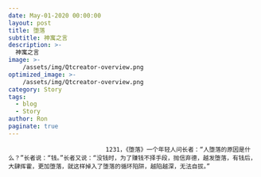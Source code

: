 ```yaml
---
date: May-01-2020 00:00:00
layout: post
title: 堕落
subtitle: 神寓之言
description: >-
  神寓之言
image: >-
    /assets/img/Qtcreator-overview.png
optimized_image: >-
    /assets/img/Qtcreator-overview.png
category: Story
tags:
  - blog
  - Story
author: Ron
paginate: true
---
```


							　　1231，《堕落》一个年轻人问长者：“人堕落的原因是什么？”长者说：“钱。”长者又说：“没钱时，为了赚钱不择手段，抛信弃德，越发堕落，有钱后，大肆挥霍，更加堕落，就这样掉入了堕落的循环陷阱，越陷越深，无法自拔。”
							
							
						